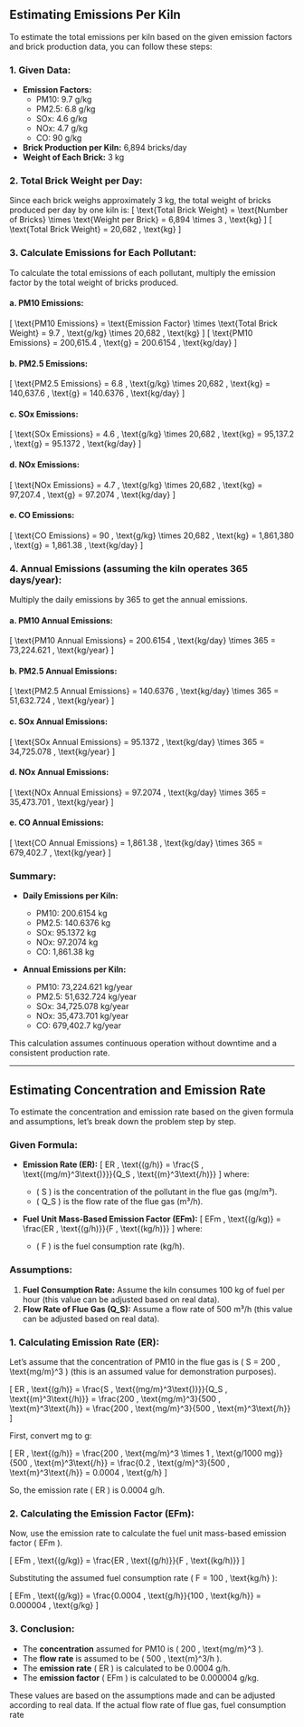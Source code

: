 
## Estimating Emissions Per Kiln

To estimate the total emissions per kiln based on the given emission factors and brick production data, you can follow these steps:

### 1. Given Data:
   - **Emission Factors:**
     - PM10: 9.7 g/kg
     - PM2.5: 6.8 g/kg
     - SOx: 4.6 g/kg
     - NOx: 4.7 g/kg
     - CO: 90 g/kg
   - **Brick Production per Kiln:** 6,894 bricks/day
   - **Weight of Each Brick:** 3 kg

### 2. Total Brick Weight per Day:
Since each brick weighs approximately 3 kg, the total weight of bricks produced per day by one kiln is:
   \[
   \text{Total Brick Weight} = \text{Number of Bricks} \times \text{Weight per Brick} = 6,894 \times 3 \, \text{kg}
   \]
   \[
   \text{Total Brick Weight} = 20,682 \, \text{kg}
   \]

### 3. Calculate Emissions for Each Pollutant:
To calculate the total emissions of each pollutant, multiply the emission factor by the total weight of bricks produced.

#### a. PM10 Emissions:
\[
\text{PM10 Emissions} = \text{Emission Factor} \times \text{Total Brick Weight} = 9.7 \, \text{g/kg} \times 20,682 \, \text{kg}
\]
\[
\text{PM10 Emissions} = 200,615.4 \, \text{g} = 200.6154 \, \text{kg/day}
\]

#### b. PM2.5 Emissions:
\[
\text{PM2.5 Emissions} = 6.8 \, \text{g/kg} \times 20,682 \, \text{kg} = 140,637.6 \, \text{g} = 140.6376 \, \text{kg/day}
\]

#### c. SOx Emissions:
\[
\text{SOx Emissions} = 4.6 \, \text{g/kg} \times 20,682 \, \text{kg} = 95,137.2 \, \text{g} = 95.1372 \, \text{kg/day}
\]

#### d. NOx Emissions:
\[
\text{NOx Emissions} = 4.7 \, \text{g/kg} \times 20,682 \, \text{kg} = 97,207.4 \, \text{g} = 97.2074 \, \text{kg/day}
\]

#### e. CO Emissions:
\[
\text{CO Emissions} = 90 \, \text{g/kg} \times 20,682 \, \text{kg} = 1,861,380 \, \text{g} = 1,861.38 \, \text{kg/day}
\]

### 4. Annual Emissions (assuming the kiln operates 365 days/year):
Multiply the daily emissions by 365 to get the annual emissions.

#### a. PM10 Annual Emissions:
\[
\text{PM10 Annual Emissions} = 200.6154 \, \text{kg/day} \times 365 = 73,224.621 \, \text{kg/year}
\]

#### b. PM2.5 Annual Emissions:
\[
\text{PM2.5 Annual Emissions} = 140.6376 \, \text{kg/day} \times 365 = 51,632.724 \, \text{kg/year}
\]

#### c. SOx Annual Emissions:
\[
\text{SOx Annual Emissions} = 95.1372 \, \text{kg/day} \times 365 = 34,725.078 \, \text{kg/year}
\]

#### d. NOx Annual Emissions:
\[
\text{NOx Annual Emissions} = 97.2074 \, \text{kg/day} \times 365 = 35,473.701 \, \text{kg/year}
\]

#### e. CO Annual Emissions:
\[
\text{CO Annual Emissions} = 1,861.38 \, \text{kg/day} \times 365 = 679,402.7 \, \text{kg/year}
\]

### Summary:
- **Daily Emissions per Kiln:**
  - PM10: 200.6154 kg
  - PM2.5: 140.6376 kg
  - SOx: 95.1372 kg
  - NOx: 97.2074 kg
  - CO: 1,861.38 kg

- **Annual Emissions per Kiln:**
  - PM10: 73,224.621 kg/year
  - PM2.5: 51,632.724 kg/year
  - SOx: 34,725.078 kg/year
  - NOx: 35,473.701 kg/year
  - CO: 679,402.7 kg/year

This calculation assumes continuous operation without downtime and a consistent production rate.

---

## Estimating Concentration and Emission Rate

To estimate the concentration and emission rate based on the given formula and assumptions, let’s break down the problem step by step.

### Given Formula:
- **Emission Rate (ER):**
  \[
  ER \, \text{(g/h)} = \frac{S \, \text{(mg/m}^3\text{)}}}{Q_S \, \text{(m}^3\text{/h)}}
  \]
  where:
  - \( S \) is the concentration of the pollutant in the flue gas (mg/m³).
  - \( Q_S \) is the flow rate of the flue gas (m³/h).

- **Fuel Unit Mass-Based Emission Factor (EFm):**
  \[
  EFm \, \text{(g/kg)} = \frac{ER \, \text{(g/h)}}{F \, \text{(kg/h)}}
  \]
  where:
  - \( F \) is the fuel consumption rate (kg/h).

### Assumptions:
1. **Fuel Consumption Rate:** Assume the kiln consumes 100 kg of fuel per hour (this value can be adjusted based on real data).
2. **Flow Rate of Flue Gas (Q_S):** Assume a flow rate of 500 m³/h (this value can be adjusted based on real data).

### 1. Calculating Emission Rate (ER):

Let’s assume that the concentration of PM10 in the flue gas is \( S = 200 \, \text{mg/m}^3 \) (this is an assumed value for demonstration purposes).

\[
ER \, \text{(g/h)} = \frac{S \, \text{(mg/m}^3\text{)}}}{Q_S \, \text{(m}^3\text{/h)}} = \frac{200 \, \text{mg/m}^3}{500 \, \text{m}^3\text{/h}} = \frac{200 \, \text{mg/m}^3}{500 \, \text{m}^3\text{/h}}
\]

First, convert mg to g:

\[
ER \, \text{(g/h)} = \frac{200 \, \text{mg/m}^3 \times 1 \, \text{g/1000 mg}}{500 \, \text{m}^3\text{/h}} = \frac{0.2 \, \text{g/m}^3}{500 \, \text{m}^3\text{/h}} = 0.0004 \, \text{g/h}
\]

So, the emission rate \( ER \) is 0.0004 g/h.

### 2. Calculating the Emission Factor (EFm):

Now, use the emission rate to calculate the fuel unit mass-based emission factor \( EFm \).

\[
EFm \, \text{(g/kg)} = \frac{ER \, \text{(g/h)}}{F \, \text{(kg/h)}}
\]

Substituting the assumed fuel consumption rate \( F = 100 \, \text{kg/h} \):

\[
EFm \, \text{(g/kg)} = \frac{0.0004 \, \text{g/h}}{100 \, \text{kg/h}} = 0.000004 \, \text{g/kg}
\]

### 3. Conclusion:

- The **concentration** assumed for PM10 is \( 200 \, \text{mg/m}^3 \).
- The **flow rate** is assumed to be \( 500 \, \text{m}^3/h \).
- The **emission rate** \( ER \) is calculated to be 0.0004 g/h.
- The **emission factor** \( EFm \) is calculated to be 0.000004 g/kg.

These values are based on the assumptions made and can be adjusted according to real data. If the actual flow rate of flue gas, fuel consumption rate

